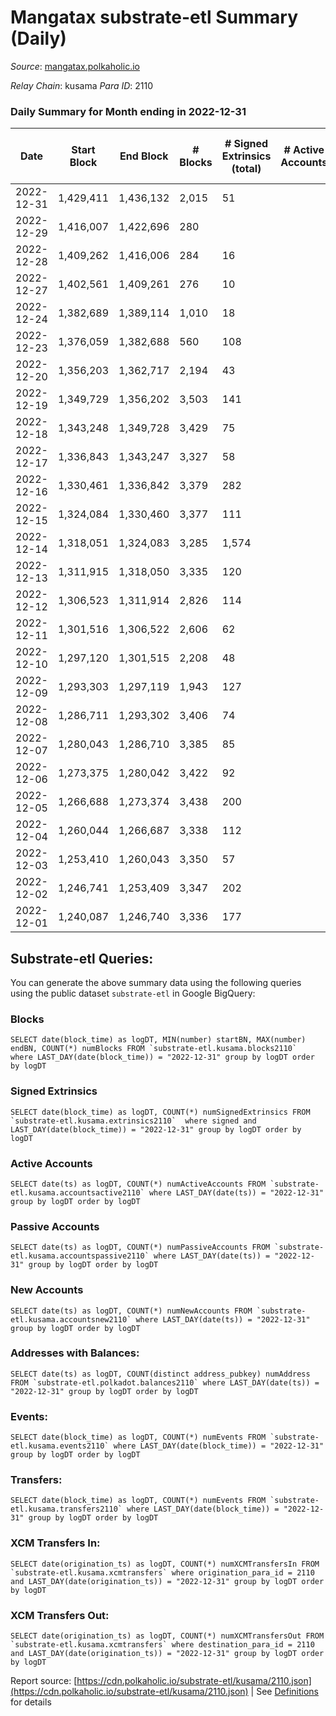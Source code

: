 # Mangatax substrate-etl Summary (Daily)

_Source_: [mangatax.polkaholic.io](https://mangatax.polkaholic.io)

*Relay Chain*: kusama
*Para ID*: 2110



### Daily Summary for Month ending in 2022-12-31


| Date | Start Block | End Block | # Blocks | # Signed Extrinsics (total) | # Active Accounts | # Passive | # New | # Addresses with Balances | # Events | # Transfers | # XCM Transfers In | # XCM Transfers Out | Issues | 
| ---- | ----------- | --------- | -------- | --------------------------- | ----------------- | --------- | ----- | ------------------------- | -------- | ----------- | ------------------ | ------------------- | ------ |
| 2022-12-31 | 1,429,411 | 1,436,132 | 2,015 | 51 |  |  |  | 1,476 | 4,197 |   | 5 ($0.81) |   |  |
| 2022-12-29 | 1,416,007 | 1,422,696 | 280 |  |  |  |  |  | 560 |   | 8 ($528.43) |   |  |
| 2022-12-28 | 1,409,262 | 1,416,006 | 284 | 16 |  |  |  |  | 595 |   | 14 ($4,678.41) | 2 ($7,393.43) |  |
| 2022-12-27 | 1,402,561 | 1,409,261 | 276 | 10 |  |  |  |  | 570 |   | 13 ($721.03) |   |  |
| 2022-12-24 | 1,382,689 | 1,389,114 | 1,010 | 18 |  |  |  |  | 2,140 |   | 15 ($3,182.69) | 1  |  |
| 2022-12-23 | 1,376,059 | 1,382,688 | 560 | 108 |  |  |  |  | 1,367 | 1  | 45 ($6,005.46) | 4 ($2,185.79) |  |
| 2022-12-20 | 1,356,203 | 1,362,717 | 2,194 | 43 |  |  |  |  | 4,515 |   | 5 ($383.25) | 5 ($39.58) |  |
| 2022-12-19 | 1,349,729 | 1,356,202 | 3,503 | 141 |  |  |  |  | 7,373 | 23  | 7 ($37.71) | 3 ($252.54) |  |
| 2022-12-18 | 1,343,248 | 1,349,728 | 3,429 | 75 |  |  |  | 1,466 | 7,071 |   | 6 ($114.97) | 7 ($437.09) |  |
| 2022-12-17 | 1,336,843 | 1,343,247 | 3,327 | 58 |  |  |  | 1,466 | 6,831 |   | 1  | 3 ($87.58) |  |
| 2022-12-16 | 1,330,461 | 1,336,842 | 3,379 | 282 |  |  |  | 1,466 | 7,782 | 45  | 11 ($238.05) | 8 ($218.13) |  |
| 2022-12-15 | 1,324,084 | 1,330,460 | 3,377 | 111 |  |  |  | 1,465 | 7,120 | 2  | 7 ($1,061.75) | 11 ($2,562.30) |  |
| 2022-12-14 | 1,318,051 | 1,324,083 | 3,285 | 1,574 |  |  |  | 1,462 | 8,937 | 89  | 5 ($101.08) | 9 ($441.12) |  |
| 2022-12-13 | 1,311,915 | 1,318,050 | 3,335 | 120 |  |  |  | 1,461 | 7,017 |   | 14 ($821.42) | 6 ($602.59) |  |
| 2022-12-12 | 1,306,523 | 1,311,914 | 2,826 | 114 |  |  |  | 1,459 | 5,911 | 2  | 5 ($145.48) | 5 ($519.64) |  |
| 2022-12-11 | 1,301,516 | 1,306,522 | 2,606 | 62 |  |  |  |  | 5,473 |   | 5 ($68.09) | 4 ($68.16) |  |
| 2022-12-10 | 1,297,120 | 1,301,515 | 2,208 | 48 |  |  |  |  | 4,581 |   | 6 ($120.54) | 6 ($61.49) |  |
| 2022-12-09 | 1,293,303 | 1,297,119 | 1,943 | 127 |  |  |  |  | 4,186 |   | 5 ($122.02) | 6 ($1,095.73) |  |
| 2022-12-08 | 1,286,711 | 1,293,302 | 3,406 | 74 |  |  |  | 1,455 | 7,044 |   | 9 ($149.78) | 12 ($357.97) |  |
| 2022-12-07 | 1,280,043 | 1,286,710 | 3,385 | 85 |  |  |  |  | 7,031 |   | 8 ($27.45) | 8 ($1,346.61) |  |
| 2022-12-06 | 1,273,375 | 1,280,042 | 3,422 | 92 |  |  |  |  | 7,146 | 1  | 11 ($15.79) | 7 ($402.15) |  |
| 2022-12-05 | 1,266,688 | 1,273,374 | 3,438 | 200 |  |  |  | 1,453 | 7,430 | 1  | 25 ($147.36) | 20 ($1,171.96) |  |
| 2022-12-04 | 1,260,044 | 1,266,687 | 3,338 | 112 |  |  |  |  | 6,974 |   | 11 ($331.15) | 5 ($346.38) |  |
| 2022-12-03 | 1,253,410 | 1,260,043 | 3,350 | 57 |  |  |  |  | 6,932 |   | 5  | 3 ($148.00) |  |
| 2022-12-02 | 1,246,741 | 1,253,409 | 3,347 | 202 |  |  |  |  | 7,209 |   | 8 ($102.96) | 8 ($603.76) |  |
| 2022-12-01 | 1,240,087 | 1,246,740 | 3,336 | 177 |  |  |  |  | 7,134 | 1  | 11 ($277.26) | 8 ($2,407.93) |  |

## Substrate-etl Queries:
You can generate the above summary data using the following queries using the public dataset `substrate-etl` in Google BigQuery:


### Blocks
```
SELECT date(block_time) as logDT, MIN(number) startBN, MAX(number) endBN, COUNT(*) numBlocks FROM `substrate-etl.kusama.blocks2110`  where LAST_DAY(date(block_time)) = "2022-12-31" group by logDT order by logDT
```


### Signed Extrinsics
```
SELECT date(block_time) as logDT, COUNT(*) numSignedExtrinsics FROM `substrate-etl.kusama.extrinsics2110`  where signed and LAST_DAY(date(block_time)) = "2022-12-31" group by logDT order by logDT
```


### Active Accounts
```
SELECT date(ts) as logDT, COUNT(*) numActiveAccounts FROM `substrate-etl.kusama.accountsactive2110` where LAST_DAY(date(ts)) = "2022-12-31" group by logDT order by logDT
```


### Passive Accounts
```
SELECT date(ts) as logDT, COUNT(*) numPassiveAccounts FROM `substrate-etl.kusama.accountspassive2110` where LAST_DAY(date(ts)) = "2022-12-31" group by logDT order by logDT
```


### New Accounts
```
SELECT date(ts) as logDT, COUNT(*) numNewAccounts FROM `substrate-etl.kusama.accountsnew2110` where LAST_DAY(date(ts)) = "2022-12-31" group by logDT order by logDT
```


### Addresses with Balances:
```
SELECT date(ts) as logDT, COUNT(distinct address_pubkey) numAddress FROM `substrate-etl.polkadot.balances2110` where LAST_DAY(date(ts)) = "2022-12-31" group by logDT order by logDT
```


### Events:
```
SELECT date(block_time) as logDT, COUNT(*) numEvents FROM `substrate-etl.kusama.events2110` where LAST_DAY(date(block_time)) = "2022-12-31" group by logDT order by logDT
```


### Transfers:
```
SELECT date(block_time) as logDT, COUNT(*) numEvents FROM `substrate-etl.kusama.transfers2110` where LAST_DAY(date(block_time)) = "2022-12-31" group by logDT order by logDT
```


### XCM Transfers In:
```
SELECT date(origination_ts) as logDT, COUNT(*) numXCMTransfersIn FROM `substrate-etl.kusama.xcmtransfers` where origination_para_id = 2110 and LAST_DAY(date(origination_ts)) = "2022-12-31" group by logDT order by logDT
```


### XCM Transfers Out:
```
SELECT date(origination_ts) as logDT, COUNT(*) numXCMTransfersOut FROM `substrate-etl.kusama.xcmtransfers` where destination_para_id = 2110 and LAST_DAY(date(origination_ts)) = "2022-12-31" group by logDT order by logDT
```



Report source: [https://cdn.polkaholic.io/substrate-etl/kusama/2110.json](https://cdn.polkaholic.io/substrate-etl/kusama/2110.json) | See [Definitions](/DEFINITIONS.md) for details
